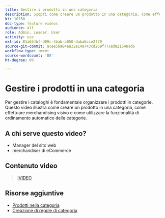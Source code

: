 ```yaml
---
title: Gestire i prodotti in una categoria
description: Scopri come creare un prodotto in una categoria, come effettuare merchandising visivo e come utilizzare la funzionalità di ordinamento automatico delle categorie.
kt: 10550
doc-type: feature videos
audience: all
role: Admin, Leader, User
activity: use
exl-id: 81a654bf-d09c-4bab-a050-daba6cce2f79
source-git-commit: acee5ba84ea32e14a743cd269f77ced821548ad6
workflow-type: tm+mt
source-wordcount: '88'
ht-degree: 0%

---
```


# Gestire i prodotti in una categoria

Per gestire i cataloghi è fondamentale organizzare i prodotti in categorie. Questo video illustra come creare un prodotto in una categoria, come effettuare merchandising visivo e come utilizzare la funzionalità di ordinamento automatico delle categorie.

## A chi serve questo video?

- Manager del sito web
- merchandiser di eCommerce

## Contenuto video

>[!VIDEO](https://video.tv.adobe.com/v/343747?quality=12&learn=on)

## Risorse aggiuntive

- [Prodotti nella categoria](https://docs.magento.com/user-guide/catalog/categories-category-products.html)
- [Creazione di regole di categoria](https://docs.magento.com/user-guide/catalog/category-product-rules.html)
